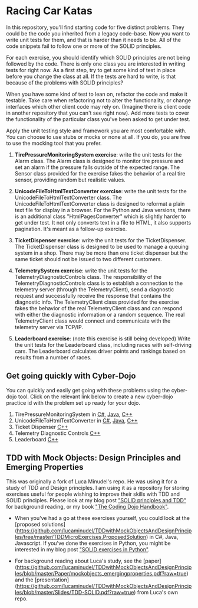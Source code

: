 Racing Car Katas
=================

In this repository, you'll find starting code for five distinct problems. They could be the code you inherited from a legacy code-base. Now you want to write unit tests for them, and that is harder than it needs to be. All of the code snippets fail to follow one or more of the SOLID principles.

For each exercise, you should identify which SOLID principles are not being followed by the code. There is only one class you are interested in writing tests for right now. As a first step, try to get some kind of test in place before you change the class at all. If the tests are hard to write, is that because of the problems with SOLID principles?

When you have some kind of test to lean on, refactor the code and make it testable. Take care when refactoring not to alter the functionality, or change interfaces which other client code may rely on. (Imagine there is client code in another repository that you can't see right now). Add more tests to cover the functionality of the particular class you've been asked to get under test.

Apply the unit testing style and framework you are most comfortable with. You can choose to use stubs or mocks or none at all. If you do, you are free to use the mocking tool that you prefer.

1. **TirePressureMonitoringSystem exercise**:  write the unit tests for the Alarm class. The Alarm class is designed to monitor tire pressure and set an alarm if the pressure falls outside of the expected range. The Sensor class provided for the exercise fakes the behavior of a real tire sensor, providing random but realistic values.

2. **UnicodeFileToHtmlTextConverter exercise**: write the unit tests for the UnicodeFileToHtmlTextConverter class. The UnicodeFileToHtmlTextConverter class is designed to reformat a plain text file for display in a browser. For the Python and Java versions, there is an additional class "HtmlPagesConverter" which is slightly harder to get under test. It not only converts text in a file to HTML, it also supports pagination. It's meant as a follow-up exercise.

3. **TicketDispenser exercise**: write the unit tests for the TicketDispenser. The TicketDispenser class is designed to be used to manage a queuing system in a shop. There may be more than one ticket dispenser but the same ticket should not be issued to two different customers.

4. **TelemetrySystem exercise**: write the unit tests for the TelemetryDiagnosticControls class. The responsibility of the TelemetryDiagnosticControls class is to establish a connection to the telemetry server (through the TelemetryClient), send a diagnostic request and successfully receive the response that contains the diagnostic info. The TelemetryClient class provided for the exercise fakes the behavior of the real TelemetryClient class and can respond with either the diagnostic information or a random sequence. The real TelemetryClient class would connect and communicate with the telemetry server via TCP/IP.

5. **Leaderboard exercise**: (note this exercise is still being developed) Write the unit tests for the Leaderboard class, including races with self-driving cars. The Leaderboard calculates driver points and rankings based on results from a number of races.

## Get going quickly with Cyber-Dojo

You can quickly and easily get going with these problems using the cyber-dojo tool. Click on the relevant link below
to create a new cyber-dojo practice id with the problem set up ready for your dojo.

1. TirePressureMonitoringSystem in [C#](http://www.cyber-dojo.org/forker/fork/E21AEC276D?avatar=buffalo&tag=2), [Java](http://www.cyber-dojo.org/forker/fork/140302C80A?avatar=salmon&tag=3), [C++](http://www.cyber-dojo.org/forker/fork/66DE393660?avatar=buffalo&tag=13)
2. UnicodeFileToHtmlTextConverter in [C#](http://www.cyber-dojo.org/forker/fork/01301E5148?avatar=vulture&tag=10), [Java](http://www.cyber-dojo.org/forker/fork/C2D75B3993?avatar=bee&tag=4), [C++](http://www.cyber-dojo.org/forker/fork/AF903B0945?avatar=hyena&tag=8)
3. Ticket Dispenser [C++](http://www.cyber-dojo.org/forker/fork/252D7AA030?avatar=porcupine&tag=7)
4. Telemetry Diagnostic Controls [C++](http://www.cyber-dojo.org/forker/fork/00EE2E79B5?avatar=beetle&tag=7)
5. Leaderboard [C++](http://www.cyber-dojo.org/forker/fork/257BD4C3E4?avatar=butterfly&tag=18)


## TDD with Mock Objects: Design Principles and Emerging Properties

This was originally a fork of Luca Minudel's repo. He was using it for a study of TDD and Design principles. I am using it as a repository for storing exercises useful for people wishing to improve their skills with TDD and SOLID principles. Please look at my blog post ["SOLID principles and TDD"](http://coding-is-like-cooking.info/2012/09/solid-principles-and-tdd/) for background reading, or my book ["The Coding Dojo Handbook"](http://leanpub.com/codingdojohandbook).

- When you've had a go at these exercises yourself, you could look at the [proposed solutions] (https://github.com/lucaminudel/TDDwithMockObjectsAndDesignPrinciples/tree/master/TDDMicroExercises.ProposedSolution) in C#, Java, Javascript. If you've done the exercises in Python, you might be interested in my blog post ["SOLID exercises in Python"](http://coding-is-like-cooking.info/2012/09/solid-exercises-in-python/).

- For background reading about Luca's study, see the [paper] (https://github.com/lucaminudel/TDDwithMockObjectsAndDesignPrinciples/blob/master/Paper/mockobjects_emergingproperties.pdf?raw=true) and the [presentation] (https://github.com/lucaminudel/TDDwithMockObjectsAndDesignPrinciples/blob/master/Slides/TDD-SOLID.pdf?raw=true) from Luca's own repo.
